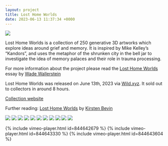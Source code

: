 ```yaml
---
layout: project
title: Lost Home Worlds
date: 2023-06-13 11:37:34 +0000
---
```


![](/assets/LHW/25.png)

Lost Home Worlds is a collection of 250 generative 3D artworks which explore ideas around grief and memory. It is inspired by Mike Kelley’s “Kandors”, and uses the metaphor of the shrunken city in the bell jar to investigate the idea of memory palaces and their role in trauma processing.


For more information about the project please read the [Lost Home Worlds](https://losthomeworlds.com) essay by [Wade Wallerstein](https://twitter.com/habitual_truant)<br>


Lost Home Worlds was released on June 13th, 2023 via [Wild.xyz](https://wild.xyz/sam-hains/lost-home-worlds/). It sold out to collectors in around 8 hours.

[Collection website](https://losthomeworlds.com)<br>

Further reading: [Lost Home Worlds](https://mirror.xyz/kirstenbevin.eth/ykf-57GwBhf2xWj_yGa0Gguh9JVqrEsi7nO7OVeBr4w) by [Kirsten Bevin](https://twitter.com/stenkirsten)<br>

![](/assets/LHW/115.png)
![](/assets/LHW/164.png)
![](/assets/LHW/168.png)
![](/assets/LHW/0.png)
![](/assets/LHW/1.png)
![](/assets/LHW/35.png)
![](/assets/LHW/41.png)
![](/assets/LHW/46.png)
![](/assets/LHW/70.png)
![](/assets/LHW/81.png)
![](/assets/LHW/108.png)

{% include vimeo-player.html id=844642679 %}
{% include vimeo-player.html id=844643330 %}
{% include vimeo-player.html id=844643604 %}

